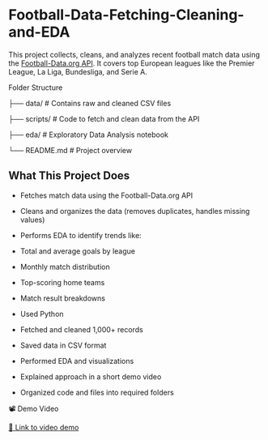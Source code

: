 # Football-Data-Fetching-Cleaning-and-EDA


This project collects, cleans, and analyzes recent football match data using the [Football-Data.org API](https://www.football-data.org/). It covers top European leagues like the Premier League, La Liga, Bundesliga, and Serie A.

Folder Structure

├── data/ # Contains raw and cleaned CSV files

├── scripts/ # Code to fetch and clean data from the API

├── eda/ # Exploratory Data Analysis notebook

└── README.md # Project overview


##  What This Project Does

-  Fetches match data using the Football-Data.org API
-  Cleans and organizes the data (removes duplicates, handles missing values)
-  Performs EDA to identify trends like:
- Total and average goals by league
- Monthly match distribution
- Top-scoring home teams
- Match result breakdowns


-  Used Python
-  Fetched and cleaned 1,000+ records
-  Saved data in CSV format
-  Performed EDA and visualizations
-  Explained approach in a short demo video
-  Organized code and files into required folders


 📽️ Demo Video

[🔗 Link to video demo](https://your-video-link.com)

